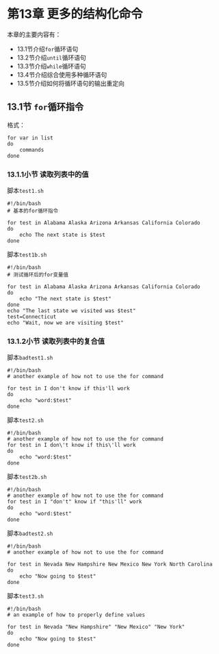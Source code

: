 # 第13章 更多的结构化命令
本章的主要内容有：
- 13.1节介绍`for`循环语句
- 13.2节介绍`until`循环语句
- 13.3节介绍`while`循环语句
- 13.4节介绍综合使用多种循环语句
- 13.5节介绍如何将循环语句的输出重定向

## 13.1节 `for`循环指令

格式：
```
for var in list
do 
	commands
done
```

### 13.1.1小节 读取列表中的值
脚本`test1.sh`
```
#!/bin/bash
# 基本的for循环指令

for test in Alabama Alaska Arizona Arkansas California Colorado
do
	echo The next state is $test
done
```

脚本`test1b.sh`
```
#!/bin/bash
# 测试循环后的for变量值

for test in Alabama Alaska Arizona Arkansas California Colorado
do
    echo "The next state is $test"
done
echo "The last state we visited was $test"
test=Connecticut
echo "Wait, now we are visiting $test"
```
### 13.1.2小节 读取列表中的复合值
脚本`badtest1.sh`
```
#!/bin/bash
# another example of how not to use the for command

for test in I don't know if this'll work
do
    echo "word:$test"
done
```

脚本`test2.sh`
```
#!/bin/bash
# another example of how not to use the for command
for test in I don\'t know if this\'ll work
do
    echo "word:$test"
done
```

脚本`test2b.sh`
```
#!/bin/bash
# another example of how not to use the for command
for test in I "don't" know if "this'll" work
do
    echo "word:$test"
done
```

脚本`badtest2.sh`
```
#!/bin/bash
# another example of how not to use the for command

for test in Nevada New Hampshire New Mexico New York North Carolina
do
    echo "Now going to $test" 
done
```

脚本`test3.sh`
```
#!/bin/bash
# an example of how to properly define values

for test in Nevada "New Hampshire" "New Mexico" "New York"
do
    echo "Now going to $test"
done
```


